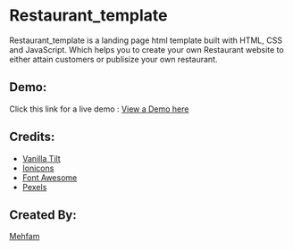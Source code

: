 # Restaurant_template
Restaurant_template is a landing page html template built with HTML, CSS and JavaScript. Which helps you to create your own Restaurant website to either attain customers or publisize your own restaurant.

## Demo:
Click this link for a live demo : <a href="">View a Demo here</a>

## Credits:
<ul>
<li><a href="https://github.com/micku7zu/vanilla-tilt.js/">Vanilla Tilt</a></li>
<li><a href="https://unpkg.com/ionicons@5.5.2/dist/ionicons/ionicons.js">Ionicons</a></li>
<li><a href="https://use.fontawesome.com/releases/v5.3.1/css/all.css">Font Awesome</a></li>
<li><a href="https://pexels.com/">Pexels</a></li>
</ul>

## Created By:
<a href="">Mehfam</a>

